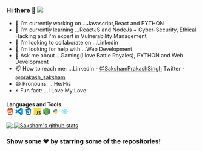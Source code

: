 ### Hi there 👋 ![](https://komarev.com/ghpvc/?username=Saksham28599)




- 🔭 I’m currently working on ...Javascript,React and PYTHON
- 🌱 I’m currently learning ...ReactJS and NodeJs + Cyber-Security, Ethical Hacking and I'm expert in Vulnerability Management
- 👯 I’m looking to collaborate on ...Linkedin
- 🤔 I’m looking for help with ...Web Development
- 💬 Ask me about ...Gaming(I love Battle Royales), PYTHON and Web Development
- 📫 How to reach me: ...LinkedIn - [@SakshamPrakashSingh](https://www.linkedin.com/in/saksham-prakash-singh-95b8141b4/)   Twitter - [@prakash_saksham](https://twitter.com/prakash_saksham)
- 😄 Pronouns: ...He/His
- ⚡ Fun fact: ...I Love My Love

**Languages and Tools:**  
<code><img height="20" src="https://raw.githubusercontent.com/github/explore/80688e429a7d4ef2fca1e82350fe8e3517d3494d/topics/html/html.png"></code>
<code><img height="20" src="https://raw.githubusercontent.com/github/explore/80688e429a7d4ef2fca1e82350fe8e3517d3494d/topics/visual-studio-code/visual-studio-code.png"></code>
<code><img height="20" src="https://raw.githubusercontent.com/github/explore/80688e429a7d4ef2fca1e82350fe8e3517d3494d/topics/css/css.png"></code>
<code><img height="20" src="https://raw.githubusercontent.com/github/explore/80688e429a7d4ef2fca1e82350fe8e3517d3494d/topics/javascript/javascript.png"></code>
<code><img height="20" src="https://raw.githubusercontent.com/github/explore/80688e429a7d4ef2fca1e82350fe8e3517d3494d/topics/nodejs/nodejs.png"></code> 
<code><img height="20" src="https://raw.githubusercontent.com/github/explore/80688e429a7d4ef2fca1e82350fe8e3517d3494d/topics/python/python.png"></code>
<code><img height="20" src="https://raw.githubusercontent.com/github/explore/80688e429a7d4ef2fca1e82350fe8e3517d3494d/topics/react/react.png"></code>

<a href="https://github.com/Saksham28599">
  <img align="center" src="https://github-readme-stats.vercel.app/api/top-langs/?username=Saksham28599&theme=dark&hide_langs_below=1&count_private=true" />
</a>
<a href="https://github.com/Saksham28599">
 <img align="center" src="https://github-readme-stats.vercel.app/api?username=Saksham28599&show_icons=true&theme=dark&line_height=30&count_private=true" alt="Saksham's github stats"/>
</a>

### Show some ❤️ by starring some of the repositories!
